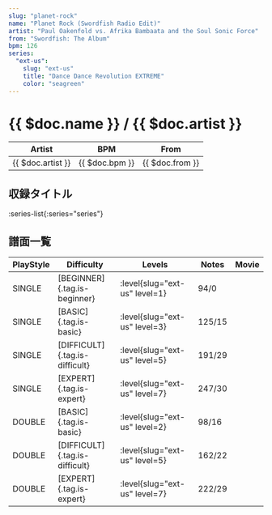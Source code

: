 ```yaml
---
slug: "planet-rock"
name: "Planet Rock (Swordfish Radio Edit)"
artist: "Paul Oakenfold vs. Afrika Bambaata and the Soul Sonic Force"
from: "Swordfish: The Album"
bpm: 126
series:
  "ext-us":
    slug: "ext-us"
    title: "Dance Dance Revolution EXTREME"
    color: "seagreen"
---
```


# {{ $doc.name }} / {{ $doc.artist }}

|Artist|BPM|From|
|------|---|----|
|{{ $doc.artist }}|{{ $doc.bpm }}|{{ $doc.from }}|

## 収録タイトル

:series-list{:series="series"}

## 譜面一覧

|PlayStyle|Difficulty|Levels|Notes|Movie|
|---------|----------|------|-----|-----|
|SINGLE|[BEGINNER]{.tag.is-beginner}|:level{slug="ext-us" level=1}|94/0||
|SINGLE|[BASIC]{.tag.is-basic}|:level{slug="ext-us" level=3}|125/15||
|SINGLE|[DIFFICULT]{.tag.is-difficult}|:level{slug="ext-us" level=5}|191/29||
|SINGLE|[EXPERT]{.tag.is-expert}|:level{slug="ext-us" level=7}|247/30||
|DOUBLE|[BASIC]{.tag.is-basic}|:level{slug="ext-us" level=2}|98/16||
|DOUBLE|[DIFFICULT]{.tag.is-difficult}|:level{slug="ext-us" level=5}|162/22||
|DOUBLE|[EXPERT]{.tag.is-expert}|:level{slug="ext-us" level=7}|222/29||
